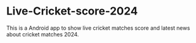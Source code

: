 # Live-Cricket-score-2024
This is a Android app to show live cricket matches score and latest news about cricket matches 2024.
